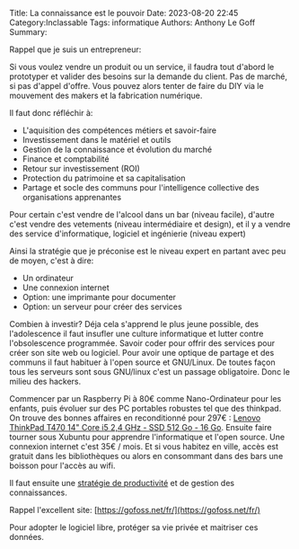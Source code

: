 Title: La connaissance est le pouvoir
Date: 2023-08-20 22:45
Category:Inclassable
Tags: informatique
Authors: Anthony Le Goff
Summary:

Rappel que je suis un entrepreneur:

Si vous voulez vendre un produit ou un service, il faudra tout d'abord le prototyper et valider des besoins sur la demande du client. Pas de marché, si pas d'appel d'offre. Vous pouvez alors tenter de faire du DIY via le mouvement des makers et la fabrication numérique.

Il faut donc réfléchir à:

* L'aquisition des compétences métiers et savoir-faire
* Investissement dans le matériel et outils
* Gestion de la connaissance et évolution du marché
* Finance et comptabilité
* Retour sur investissement (ROI)
* Protection du patrimoine et sa capitalisation
* Partage et socle des communs pour l'intelligence collective des organisations apprenantes

Pour certain c'est vendre de l'alcool dans un bar (niveau facile), d'autre c'est vendre des vetements (niveau intermédiaire et design), et il y a vendre des service d'informatique, logiciel et ingénierie (niveau expert)

Ainsi la stratégie que je préconise est le niveau expert en partant avec peu de moyen, c'est à dire:

* Un ordinateur
* Une connexion internet
* Option: une imprimante pour documenter
* Option: un serveur pour créer des services

Combien à investir? Déja cela s'apprend le plus jeune possible, des l'adolescence il faut insufler une culture informatique et lutter contre l'obsolescence programmée. Savoir coder pour offrir des services pour créer son site web ou logiciel. Pour avoir une optique de partage et des communs il faut habituer à l'open source et GNU/Linux. De toutes façon tous les serveurs sont sous GNU/linux c'est un passage obligatoire. Donc le milieu des hackers.

Commencer par un Raspberry Pi à 80€ comme Nano-Ordinateur pour les enfants, puis évoluer sur des PC portables robustes tel que des thinkpad. On trouve des bonnes affaires en reconditionné pour 297€ : [Lenovo ThinkPad T470 14" Core i5 2,4 GHz - SSD 512 Go - 16 Go](https://www.backmarket.fr/fr-fr/p/lenovo-thinkpad-t470-14-core-i5-24-ghz-ssd-512-go-16-go-azerty-francais/cec3f943-bc8f-4547-963c-4d3e751f7549#l=12). Ensuite faire tourner sous Xubuntu pour apprendre l'informatique et l'open source. Une connexion internet c'est 35€ / mois. Et si vous habitez en ville, accès est gratuit dans les bibliothèques ou alors en consommant dans des bars une boisson pour l'accès au wifi.

Il faut ensuite une [stratégie de productivité](https://legoffant.github.io/outils-de-productivite-sous-linux.html) et de gestion des connaissances.

Rappel l'excellent site: [https://gofoss.net/fr/](https://gofoss.net/fr/)

Pour adopter le logiciel libre, protéger sa vie privée et maitriser ces données.